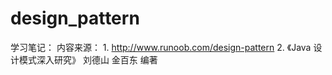 # design_pattern

学习笔记：
    内容来源：
        1. http://www.runoob.com/design-pattern
        2. 《Java 设计模式深入研究》 刘德山 金百东 编著
